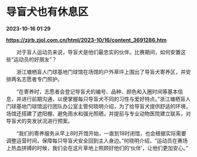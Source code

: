 # 导盲犬也有休息区

**2023-10-16 01:29**

**https://zjrb.zjol.com.cn/html/2023-10/16/content_3691286.htm**

　　对于盲人运动员来说，导盲犬是他们最忠实的伙伴。比赛期间，如何安置这些“运动员的好朋友”？

　　浙江塘栖盲人门球基地门球馆在场馆的户外草坪上围出了导盲犬寄养区，并安排两名志愿者专门照护。

　　“在寄养时，志愿者会登记导盲犬的编号、品种、颜色和入圈时间等基本信息，并进行前期沟通，以便掌握每只导盲犬不同的习性与爱好特点。”浙江塘栖盲人门球基地门球馆运行团队办公室主管何晓明介绍，为了给导盲犬提供舒适的环境，场馆还搭建了遮阳棚，避免雨水和强光照晒，并提前与专业动物医院建立联系，对导盲犬的突发状况进行预案。

　　“我们的寄养服务从早上8时开馆开始，一直到18时闭馆，也会根据实际需要调整运营时间，保障每只导盲犬安全回到主人身边。”何晓明介绍，“运动员在赛场上热血拼搏的时候，我们会在这片草地上照顾好他们的‘伙伴’，让他们更加安心。”